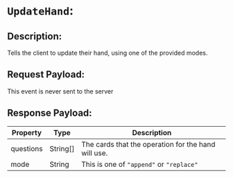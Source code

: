 # `UpdateHand`:

## Description:
Tells the client to update their hand, using one of the provided modes.

## Request Payload:
This event is never sent to the server

## Response Payload:
| Property | Type | Description
| -------- | ---- | -----------
| questions | String[] | The cards that the operation for the hand will use.
| mode     | String | This is one of `"append"` or `"replace"`
